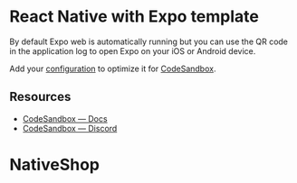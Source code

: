 # React Native with Expo template

By default Expo web is automatically running but you can use the QR code in the application log to open Expo on your iOS or Android device. 

Add your [configuration](https://codesandbox.io/docs/projects/learn/setting-up/tasks) to optimize it for [CodeSandbox](https://codesandbox.io/p/dashboard).

## Resources

- [CodeSandbox — Docs](https://codesandbox.io/docs/learn)
- [CodeSandbox — Discord](https://discord.gg/Ggarp3pX5H)
# NativeShop
